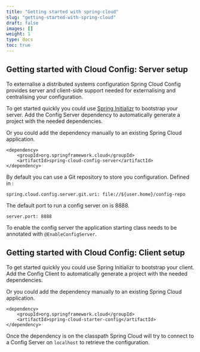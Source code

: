 ```yaml
---
title: "Getting started with spring-cloud"
slug: "getting-started-with-spring-cloud"
draft: false
images: []
weight: 1
type: docs
toc: true
---
```


## Getting started with Cloud Config: Server setup
To externalise a distributed systems configuration Spring Cloud Config provides server and client-side support needed for externalising and centralising your configuration.

To get started quickly you could use [Spring Initializr][1] to bootstrap your server. Add the Config Server dependency to automatically generate a project with the needed dependencies. 

Or you could add the dependency manually to an existing Spring Cloud application.

    <dependency>
        <groupId>org.springframework.cloud</groupId>
        <artifactId>spring-cloud-config-server</artifactId>
    </dependency>

By default you can use a Git repository to store you configuration.
Defined in :

    spring.cloud.config.server.git.uri: file://${user.home}/config-repo

The default port to run a config server on is 8888.

    server.port: 8888

To enable the config server the application starting class needs to be annotated with `@EnableConfigServer`.

  [1]: http://start.spring.io/

## Getting started with Cloud Config: Client setup



To get started quickly you could use Spring Initializr to bootstrap your client. Add the Config Client to automatically generate a project with the needed dependencies. 

Or you could add the dependency manually to an existing Spring Cloud application.

    <dependency>
        <groupId>org.springframework.cloud</groupId>
        <artifactId>spring-cloud-starter-config</artifactId>
    </dependency>


Once the dependency is on the classpath Spring Cloud will try to connect to a Config Server on `localhost` to retrieve the configuration.

